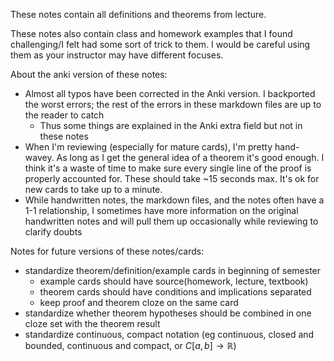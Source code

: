 These notes contain all definitions and theorems from lecture.

These notes also contain class and homework examples that I found challenging/I felt had some sort of trick to them. I would be careful using them as your instructor may have different focuses.

About the anki version of these notes:
- Almost all typos have been corrected in the Anki version. I backported the worst errors; the rest of the errors in these markdown files are up to the reader to catch
	- Thus some things are explained in the Anki extra field but not in these notes
- When I'm reviewing (especially for mature cards), I'm pretty hand-wavey. As long as I get the general idea of a theorem it's good enough. I think it's a waste of time to make sure every single line of the proof is properly accounted for. These should take ~15 seconds max. It's ok for new cards to take up to a minute.
- While handwritten notes, the markdown files, and the notes often have a 1-1 relationship, I sometimes have more information on the original handwritten notes and will pull them up occasionally while reviewing to clarify doubts

Notes for future versions of these notes/cards:
- standardize theorem/definition/example cards in beginning of semester
	- example cards should have source(homework, lecture, textbook)
	- theorem cards should have conditions and implications separated
	- keep proof and theorem cloze on the same card
- standardize whether theorem hypotheses should be combined in one cloze set with the theorem result
- standardize continuous, compact notation (eg continuous, closed and bounded, continuous and compact, or $C[a, b] \to \mathbb{R}$)

